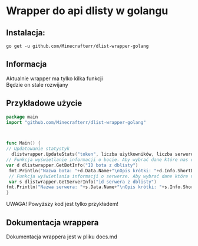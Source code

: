 # Wrapper do api dlisty w golangu

## Instalacja:

```
go get -u github.com/Minecrafterr/dlist-wrapper-golang
```

## Informacja
Aktualnie wrapper ma tylko kilka funkcji<br>
Będzie on stale rozwijany

## Przykładowe użycie
```go
package main
import "github.com/Minecrafterr/dlist-wrapper-golang"



func Main() {
// Updatowanie statystyk
  dlistwrapper.UpdateStats("token", liczba użytkowników, liczba serwerów)
// Funkcja wyświetlanie informacji o bocie. Aby wybrać dane które nas obchodzą wpiszcie na końcu funkcji np. .Data.Name po nazwę
var d dlistwrapper.GetBotInfo("ID bota z dblisty")
 fmt.Println("Nazwa bota: "+d.Data.Name+"\nOpis krótki: "+d.Info.ShortDescription)
 // Funkcja wyświetlania informacji o serwerze. Aby wybrać dane które nas obchodzą wpiszcie na końcu funkcji np. .Data.Name po nazwę
 var s dlistwrapper.GetServerInfo("id serwera z dblisty")
fmt.Println("Nazwa serwera: "+s.Data.Name+"\nOpis krótki: "+s.Info.ShortDescription)
}
```

UWAGA! Powyższy kod jest tylko przykładem!
## Dokumentacja wrappera
Dokumentacja wrappera jest w pliku docs.md
